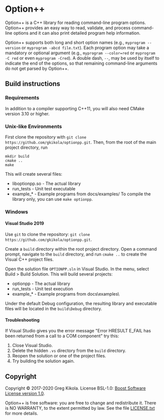 # Option++

Option++ is a C++ library for reading command-line program
options. Option++ provides an easy way to read, validate, and process
command-line options and it can also print detailed program help
information.

Option++ supports both long and short option names (e.g., `myprogram
--version` or `myprogram -abcd file.txt`). Each program option may
take a mandatory or optional argument (e.g., `myprogram --color=red`
or `myprogram -C red` or even `myprogram -Cred`). A double dash, `--`,
may be used by itself to indicate the end of the options, so that
remaining command-line arguments do not get parsed by Option++.


## Build instructions

### Requirements

In addition to a compiler supporting C++11, you will also need CMake
version 3.10 or higher.


### Unix-like Environments

First clone the repository with `git clone
https://github.com/gkikola/optionpp.git`. Then, from the root of the
main project directory, run
```
mkdir build
cmake ..
make
```
This will create several files:
* liboptionpp.so - The actual library
* run_tests - Unit test executable
* example_* - Example programs from docs/examples/
To compile the library only, you can use `make optionpp`.


### Windows

#### Visual Studio 2019

Use `git` to clone the repository:
`git clone https://github.com/gkikola/optionpp.git`.

Create a `build` directory within the root project directory. Open a
command prompt, navigate to the `build` directory, and run `cmake ..`
to create the Visual C++ project files.

Open the solution file `OPTIONPP.sln` in Visual Studio. In the menu,
select Build > Build Solution. This will build several projects:
* optionpp - The actual library
* run_tests - Unit test execution
* example_* - Example programs from docs\examples\

Under the default Debug configuration, the resulting library and
executable files will be located in the `build\Debug` directory.

#### Troubleshooting

If Visual Studio gives you the error message "Error HRESULT E_FAIL has
been returned from a call to a COM component" try this:
1. Close Visual Studio.
2. Delete the hidden `.vs` directory from the `build` directory.
3. Reopen the solution or one of the project files.
4. Try building the solution again.


## Copyright

Copyright &copy; 2017-2020 Greg Kikola. License BSL-1.0: [Boost
Software License version 1.0](https://www.boost.org/LICENSE_1_0.txt).

Option++ is free software: you are free to change and redistribute it.
There is NO WARRANTY, to the extent permitted by law. See the file
[LICENSE.txt](LICENSE.txt) for more details.
